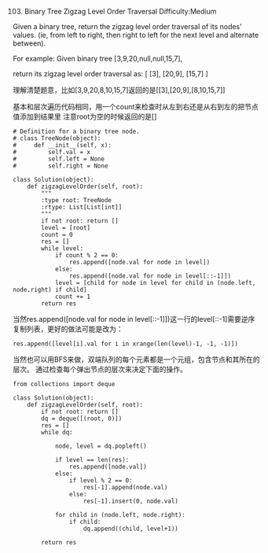 103. Binary Tree Zigzag Level Order Traversal
Difficulty:Medium

Given a binary tree, return the zigzag level order traversal of its nodes' values. (ie, from left to right, then right to left for the next level and alternate between).

For example:
Given binary tree [3,9,20,null,null,15,7],

return its zigzag level order traversal as:
[
  [3],
  [20,9],
  [15,7]
]


理解清楚题意，比如[3,9,20,8,10,15,7]返回的是[[3],[20,9],[8,10,15,7]]

基本和层次遍历代码相同，用一个count来检查时从左到右还是从右到左的把节点值添加到结果里
注意root为空的时候返回的是[]
```
# Definition for a binary tree node.
# class TreeNode(object):
#     def __init__(self, x):
#         self.val = x
#         self.left = None
#         self.right = None

class Solution(object):
    def zigzagLevelOrder(self, root):
        """
        :type root: TreeNode
        :rtype: List[List[int]]
        """
        if not root: return []
        level = [root]
        count = 0
        res = []
        while level:
            if count % 2 == 0:
                res.append([node.val for node in level])
            else:
                res.append([node.val for node in level[::-1]])
            level = [child for node in level for child in (node.left, node.right) if child]
            count += 1
        return res
```

当然res.append([node.val for node in level[::-1]])这一行的level[::-1]需要逆序复制列表，更好的做法可能是改为：
```
res.append([level[i].val for i in xrange(len(level)-1, -1, -1)])
```

当然也可以用BFS来做，双端队列的每个元素都是一个元组，包含节点和其所在的层次。
通过检查每个弹出节点的层次来决定下面的操作。

```
from collections import deque

class Solution(object):
    def zigzagLevelOrder(self, root):
        if not root: return []
        dq = deque([(root, 0)])
        res = []
        while dq:

            node, level = dq.popleft()

            if level == len(res):
                res.append([node.val])
            else:
                if level % 2 == 0:
                    res[-1].append(node.val)
                else:
                    res[-1].insert(0, node.val)

            for child in (node.left, node.right):
                if child:
                    dq.append((child, level+1))

        return res
```
